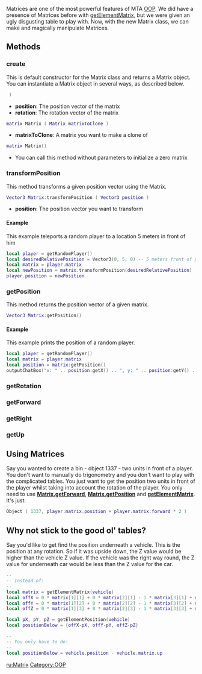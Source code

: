 Matrices are one of the most powerful features of MTA [OOP](/docs/OOP.md "wikilink"). We did have a presence of Matrices before with [getElementMatrix](/getElementMatrix.md "wikilink"), but we were given an ugly disgusting table to play with. Now, with the new Matrix class, we can make and magically manipulate Matrices.

Methods
-------

### create

This is default constructor for the Matrix class and returns a Matrix object. You can instantiate a Matrix object in several ways, as described below.

``` lua
 )
```

-   **position**: The position vector of the matrix
-   **rotation**: The rotation vector of the matrix

``` lua
matrix Matrix ( Matrix matrixToClone )
```

-   **matrixToClone**: A matrix you want to make a clone of

``` lua
matrix Matrix()
```

-   You can call this method without parameters to initialize a zero matrix

### transformPosition

This method transforms a given position vector using the Matrix.

``` lua
Vector3 Matrix:transformPosition ( Vector3 position )
```

-   **position**: The position vector you want to transform

#### Example

This example teleports a random player to a location 5 meters in front of him

``` lua
local player = getRandomPlayer()
local desiredRelativePosition = Vector3(0, 5, 0) -- 5 meters front of player is a y = 5 vector
local matrix = player.matrix
local newPosition = matrix.transformPosition(desiredRelativePosition)
player.position = newPosition
```

### getPosition

This method returns the position vector of a given matrix.

``` lua
Vector3 Matrix:getPosition()
```

#### Example

This example prints the position of a random player.

``` lua
local player = getRandomPlayer()
local matrix = player.matrix
local position = matrix:getPosition()
outputChatBox("x: " .. position:getX() .. ", y: " .. position:getY() .. ", z:" .. position:getZ())
```

### getRotation

### getForward

### getRight

### getUp

Using Matrices
--------------

Say you wanted to create a bin - object 1337 - two units in front of a player. You don't want to manually do trigonometry and you don't want to play with the complicated tables. You just want to get the position two units in front of the player whilst taking into account the rotation of the player. You only need to use **[Matrix.getForward](/docs/Matrix#getForward.md "wikilink")**, **[Matrix.getPosition](/Matrix#getPosition.md "wikilink")** and **[getElementMatrix](/getElementMatrix.md "wikilink")**. It's just:

``` lua
Object ( 1337, player.matrix.position + player.matrix.forward * 2 )
```

Why not stick to the good ol' tables?
-------------------------------------

Say you'd like to get find the position underneath a vehicle. This is the position at any rotation. So if it was upside down, the Z value would be higher than the vehicle Z value. If the vehicle was the right way round, the Z value for underneath car would be less than the Z value for the car.

``` lua
--
-- Instead of:
--
local matrix = getElementMatrix(vehicle)
local offX = 0 * matrix[1][1] + 0 * matrix[2][1] - 1 * matrix[3][1] + matrix[4][1]
local offY = 0 * matrix[1][2] + 0 * matrix[2][2] - 1 * matrix[3][2] + matrix[4][2]
local offZ = 0 * matrix[1][3] + 0 * matrix[2][3] - 1 * matrix[3][3] + matrix[4][3]

local pX, pY, pZ = getElementPosition(vehicle)
local positionBelow = {offX-pX, offY-pY, offZ-pZ}

--
-- You only have to do:
--
local positionBelow = vehicle.position - vehicle.matrix.up
```

[ru:Matrix](/docs/ru:Matrix.md "wikilink") [Category:OOP](/Category:OOP.md "wikilink")
